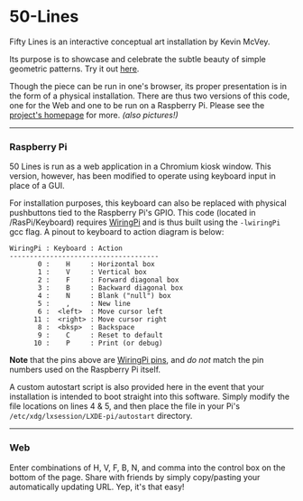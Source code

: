 # 50-Lines

Fifty Lines is an interactive conceptual art installation by Kevin McVey.

Its purpose is to showcase and celebrate the subtle beauty of simple geometric patterns. Try it out [here](http://kevin.4mcveys.com/50/lines.html).

Though the piece can be run in one's browser, its proper presentation is in the form of a physical installation. There are thus two versions of this code, one for the Web and one to be run on a Raspberry Pi. Please see the [project's homepage](http://kevin.4mcveys.com/v50/) for more. *(also pictures!)*

---

### Raspberry Pi
50 Lines is run as a web application in a Chromium kiosk window. This version, however, has been modified to operate using keyboard input in place of a GUI. 

For installation purposes, this keyboard can also be replaced with physical pushbuttons tied to the Raspberry Pi's GPIO. This code (located in /RasPi/Keyboard) requires [WiringPi](http://wiringpi.com/) and is thus built using the `-lwiringPi` gcc flag. A pinout to keyboard to action diagram is below:

```
WiringPi : Keyboard : Action
-------------------------------------
       0 :    H     : Horizontal box
       1 :    V     : Vertical box
       2 :    F     : Forward diagonal box
       3 :    B     : Backward diagonal box
       4 :    N     : Blank ("null") box
       5 :    ,     : New line
       6 :  <left>  : Move cursor left
      11 :  <right> : Move cursor right
       8 :  <bksp>  : Backspace
       9 :    C     : Reset to default
      10 :    P     : Print (or debug)
```

**Note** that the pins above are [WiringPi pins](http://wiringpi.com/pins/), and *do not* match the pin numbers used on the Raspberry Pi itself.

A custom autostart script is also provided here in the event that your installation is intended to boot straight into this software. Simply modify the file locations on lines 4 & 5, and then place the file in your Pi's `/etc/xdg/lxsession/LXDE-pi/autostart` directory.

---

### Web

Enter combinations of H, V, F, B, N, and comma into the control box on the bottom of the page. Share with friends by simply copy/pasting your automatically updating URL. Yep, it's that easy!